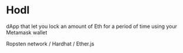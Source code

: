 # Hodl
dApp that let you lock an amount of Eth for a period of time using your Metamask wallet

Ropsten network / Hardhat / Ether.js 
